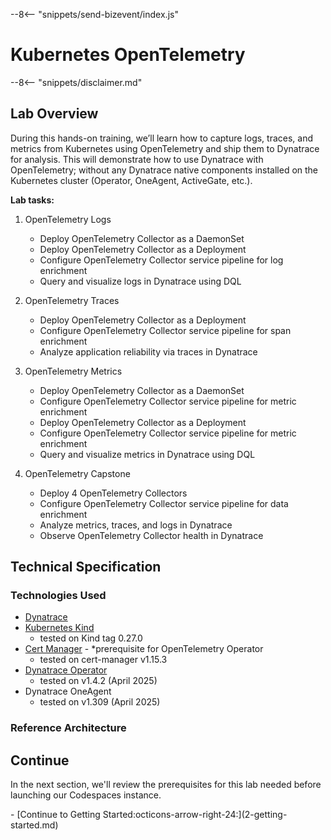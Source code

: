 --8<-- "snippets/send-bizevent/index.js"
# Kubernetes OpenTelemetry

--8<-- "snippets/disclaimer.md"

## Lab Overview

During this hands-on training, we’ll learn how to capture logs, traces, and metrics from Kubernetes using OpenTelemetry and ship them to Dynatrace for analysis.  This will demonstrate how to use Dynatrace with OpenTelemetry; without any Dynatrace native components installed on the Kubernetes cluster (Operator, OneAgent, ActiveGate, etc.).

**Lab tasks:**

1. OpenTelemetry Logs

    - Deploy OpenTelemetry Collector as a DaemonSet
    - Deploy OpenTelemetry Collector as a Deployment
    - Configure OpenTelemetry Collector service pipeline for log enrichment
    - Query and visualize logs in Dynatrace using DQL

2. OpenTelemetry Traces

    - Deploy OpenTelemetry Collector as a Deployment
    - Configure OpenTelemetry Collector service pipeline for span enrichment
    - Analyze application reliability via traces in Dynatrace

3. OpenTelemetry Metrics

    - Deploy OpenTelemetry Collector as a DaemonSet
    - Configure OpenTelemetry Collector service pipeline for metric enrichment
    - Deploy OpenTelemetry Collector as a Deployment
    - Configure OpenTelemetry Collector service pipeline for metric enrichment
    - Query and visualize metrics in Dynatrace using DQL

4. OpenTelemetry Capstone

    - Deploy 4 OpenTelemetry Collectors
    - Configure OpenTelemetry Collector service pipeline for data enrichment
    - Analyze metrics, traces, and logs in Dynatrace
    - Observe OpenTelemetry Collector health in Dynatrace

<!--TODO: Update tech spec of lab components -->
## Technical Specification

### Technologies Used
- [Dynatrace](https://www.dynatrace.com/trial)
- [Kubernetes Kind](https://kind.sigs.k8s.io/)
    - tested on Kind tag 0.27.0
- [Cert Manager](https://cert-manager.io/) - *prerequisite for OpenTelemetry Operator
    - tested on cert-manager v1.15.3
- [Dynatrace Operator](https://github.com/Dynatrace/dynatrace-operator)
    - tested on v1.4.2 (April 2025)
- Dynatrace OneAgent
    - tested on v1.309 (April 2025)

### Reference Architecture

## Continue

In the next section, we'll review the prerequisites for this lab needed before launching our Codespaces instance.

<div class="grid cards" markdown>
- [Continue to Getting Started:octicons-arrow-right-24:](2-getting-started.md)
</div>